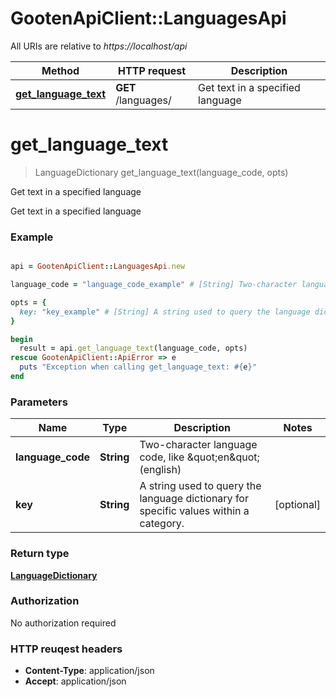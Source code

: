 # GootenApiClient::LanguagesApi

All URIs are relative to *https://localhost/api*

Method | HTTP request | Description
------------- | ------------- | -------------
[**get_language_text**](LanguagesApi.md#get_language_text) | **GET** /languages/ | Get text in a specified language




# **get_language_text**
> LanguageDictionary get_language_text(language_code, opts)

Get text in a specified language

Get text in a specified language

### Example
```ruby

api = GootenApiClient::LanguagesApi.new

language_code = "language_code_example" # [String] Two-character language code, like \"en\" (english)

opts = { 
  key: "key_example" # [String] A string used to query the language dictionary for specific values within a category.
}

begin
  result = api.get_language_text(language_code, opts)
rescue GootenApiClient::ApiError => e
  puts "Exception when calling get_language_text: #{e}"
end
```

### Parameters

Name | Type | Description  | Notes
------------- | ------------- | ------------- | -------------
 **language_code** | **String**| Two-character language code, like \&quot;en\&quot; (english) | 
 **key** | **String**| A string used to query the language dictionary for specific values within a category. | [optional] 


### Return type

[**LanguageDictionary**](LanguageDictionary.md)

### Authorization

No authorization required

### HTTP reuqest headers

 - **Content-Type**: application/json
 - **Accept**: application/json





